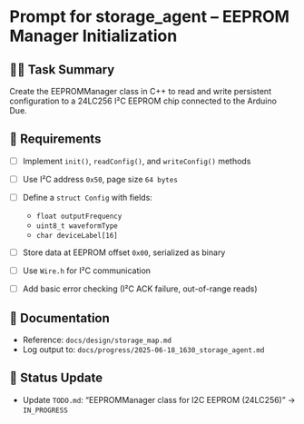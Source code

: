 # Prompt for storage\_agent – EEPROM Manager Initialization

## 🧑‍💻 Task Summary

Create the EEPROMManager class in C++ to read and write persistent configuration to a 24LC256 I²C EEPROM chip connected to the Arduino Due.

## 🔹 Requirements

* [ ] Implement `init()`, `readConfig()`, and `writeConfig()` methods
* [ ] Use I²C address `0x50`, page size `64 bytes`
* [ ] Define a `struct Config` with fields:

  * `float outputFrequency`
  * `uint8_t waveformType`
  * `char deviceLabel[16]`
* [ ] Store data at EEPROM offset `0x00`, serialized as binary
* [ ] Use `Wire.h` for I²C communication
* [ ] Add basic error checking (I²C ACK failure, out-of-range reads)

## 📄 Documentation

* Reference: `docs/design/storage_map.md`
* Log output to: `docs/progress/2025-06-18_1630_storage_agent.md`

## 🔄 Status Update

* Update `TODO.md`: “EEPROMManager class for I2C EEPROM (24LC256)” → `IN_PROGRESS`
